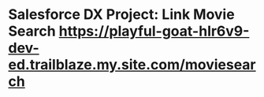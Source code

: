 

# Salesforce DX Project: Link Movie Search https://playful-goat-hlr6v9-dev-ed.trailblaze.my.site.com/moviesearch


